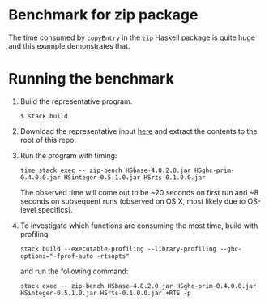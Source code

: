 # Benchmark for zip package

The time consumed by `copyEntry` in the `zip` Haskell package is quite huge and this example demonstrates that.

# Running the benchmark

1. Build the representative program.

   `$ stack build`

2. Download the representative input [here](https://drive.google.com/file/d/0BzZRqRiH9sHyUXBSODN1LUZfVVU/view?usp=sharing) and extract the contents to the root of this repo.

3. Run the program with timing:

   `time stack exec -- zip-bench HSbase-4.8.2.0.jar HSghc-prim-0.4.0.0.jar HSinteger-0.5.1.0.jar HSrts-0.1.0.0.jar`

   The observed time will come out to be ~20 seconds on first run and ~8 seconds on subsequent runs (observed on OS X, most likely due to OS-level specifics).

4. To investigate which functions are consuming the most time, build with profiling

   `stack build --executable-profiling --library-profiling --ghc-options="-fprof-auto -rtsopts"`

   and run the following command:

   `stack exec -- zip-bench HSbase-4.8.2.0.jar HSghc-prim-0.4.0.0.jar HSinteger-0.5.1.0.jar HSrts-0.1.0.0.jar +RTS -p`
